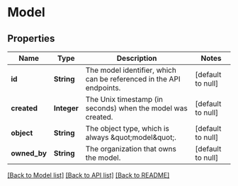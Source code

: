 # Model
## Properties

| Name | Type | Description | Notes |
|------------ | ------------- | ------------- | -------------|
| **id** | **String** | The model identifier, which can be referenced in the API endpoints. | [default to null] |
| **created** | **Integer** | The Unix timestamp (in seconds) when the model was created. | [default to null] |
| **object** | **String** | The object type, which is always \&quot;model\&quot;. | [default to null] |
| **owned\_by** | **String** | The organization that owns the model. | [default to null] |

[[Back to Model list]](../README.md#documentation-for-models) [[Back to API list]](../README.md#documentation-for-api-endpoints) [[Back to README]](../README.md)

